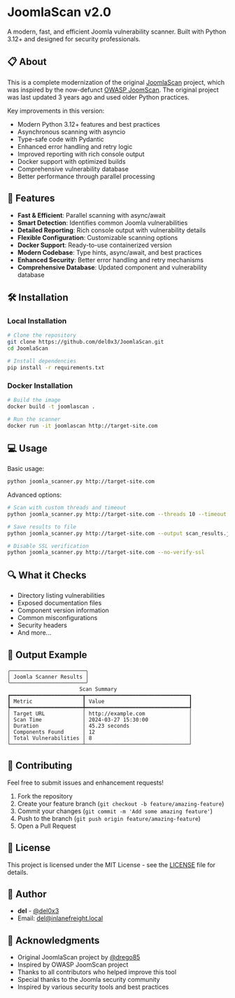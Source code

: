 # JoomlaScan v2.0

A modern, fast, and efficient Joomla vulnerability scanner. Built with Python 3.12+ and designed for security professionals.

## 📋 About

This is a complete modernization of the original [JoomlaScan](https://github.com/drego85/JoomlaScan) project, which was inspired by the now-defunct [OWASP JoomScan](https://github.com/OWASP/joomscan). The original project was last updated 3 years ago and used older Python practices.

Key improvements in this version:
- Modern Python 3.12+ features and best practices
- Asynchronous scanning with asyncio
- Type-safe code with Pydantic
- Enhanced error handling and retry logic
- Improved reporting with rich console output
- Docker support with optimized builds
- Comprehensive vulnerability database
- Better performance through parallel processing

## 🚀 Features

- **Fast & Efficient**: Parallel scanning with async/await
- **Smart Detection**: Identifies common Joomla vulnerabilities
- **Detailed Reporting**: Rich console output with vulnerability details
- **Flexible Configuration**: Customizable scanning options
- **Docker Support**: Ready-to-use containerized version
- **Modern Codebase**: Type hints, async/await, and best practices
- **Enhanced Security**: Better error handling and retry mechanisms
- **Comprehensive Database**: Updated component and vulnerability database

## 🛠️ Installation

### Local Installation

```bash
# Clone the repository
git clone https://github.com/del0x3/JoomlaScan.git
cd JoomlaScan

# Install dependencies
pip install -r requirements.txt
```

### Docker Installation

```bash
# Build the image
docker build -t joomlascan .

# Run the scanner
docker run -it joomlascan http://target-site.com
```

## 💻 Usage

Basic usage:
```bash
python joomla_scanner.py http://target-site.com
```

Advanced options:
```bash
# Scan with custom threads and timeout
python joomla_scanner.py http://target-site.com --threads 10 --timeout 30

# Save results to file
python joomla_scanner.py http://target-site.com --output scan_results.json

# Disable SSL verification
python joomla_scanner.py http://target-site.com --no-verify-ssl
```

## 🔍 What it Checks

- Directory listing vulnerabilities
- Exposed documentation files
- Component version information
- Common misconfigurations
- Security headers
- And more...

## 📝 Output Example

```
╭────────────────────────╮
│ Joomla Scanner Results │
╰────────────────────────╯
                       Scan Summary                        
┏━━━━━━━━━━━━━━━━━━━━━━━┳━━━━━━━━━━━━━━━━━━━━━━━━━━━━━━━━━┓
┃ Metric                ┃ Value                           ┃
┡━━━━━━━━━━━━━━━━━━━━━━━╇━━━━━━━━━━━━━━━━━━━━━━━━━━━━━━━━━┩
│ Target URL            │ http://example.com              │
│ Scan Time             │ 2024-03-27 15:30:00             │
│ Duration              │ 45.23 seconds                   │
│ Components Found      │ 12                              │
│ Total Vulnerabilities │ 8                               │
└───────────────────────┴─────────────────────────────────┘
```

## 🤝 Contributing

Feel free to submit issues and enhancement requests! 

1. Fork the repository
2. Create your feature branch (`git checkout -b feature/amazing-feature`)
3. Commit your changes (`git commit -m 'Add some amazing feature'`)
4. Push to the branch (`git push origin feature/amazing-feature`)
5. Open a Pull Request

## 📄 License

This project is licensed under the MIT License - see the [LICENSE](LICENSE) file for details.

## 👤 Author

- **del** - [@del0x3](https://github.com/del0x3)
- Email: del@inlanefreight.local

## 🙏 Acknowledgments

- Original JoomlaScan project by [@drego85](https://github.com/drego85/JoomlaScan)
- Inspired by OWASP JoomScan project
- Thanks to all contributors who helped improve this tool
- Special thanks to the Joomla security community
- Inspired by various security tools and best practices


